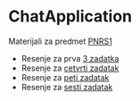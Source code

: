 # ChatApplication
Materijali za predmet [PNRS1](http://www.rt-rk.uns.ac.rs/predmeti/e2/pnrs-1-projektovanje-namenskih-ra%C4%8Dunarskih-struktura-1)

- Resenje za prva [3 zadatka](https://github.com/fjasic/ChatApplication/releases/tag/v0.3) 
- Resenje za [cetvrti zadatak](https://github.com/fjasic/ChatApplication/releases/tag/v0.4)
- Resenje za [peti zadatak](https://github.com/fjasic/ChatApplication/releases/tag/v0.5)
- Resenje za [sesti zadatak](https://github.com/fjasic/ChatApplication/releases/tag/v0.6)
